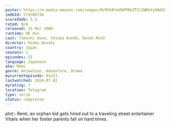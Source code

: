 ```yaml
---
poster: https://m.media-amazon.com/images/M/MV5BYmU5MTNkZTItZWRhYy00OGExLWIyZDgtMWExNjdlNWJmMTM4XkEyXkFqcGdeQXVyMTA3NTQwNDU4._V1_SX300.jpg
imdbId: tt9309736
scoreImdb: 5.1
rated: N/A
released: 15 Mar 1980
runtime: 96 min
cast: Takeshi Aono, Yôsuke Kondô, Reiko Mutô
director: Osamu Dezaki
country: Japan
seasons: 1
episodes: 51
language: Japanese
aka: Remi
genre: Animation, Adventure, Drama
mycurrentepisode: 01x51
lastwatched: 2024-07-02
myrating: 7
location: Telegram
type: serie
status: completed
---
```


plot:: Remi, an orphan kid gets hired out to a traveling street entertainer Vitalis when her foster parents fall on hard times.